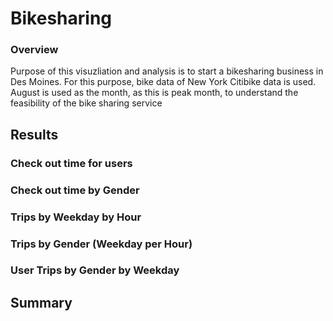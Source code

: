 # Bikesharing

### Overview 
Purpose of this visuzliation and analysis is to start a bikesharing business in Des Moines. For this purpose, bike data of New York Citibike data is used. 
August is used as the month, as this is peak month, to understand the feasibility of the bike sharing service 

## Results

### Check out time for users

### Check out time by Gender

### Trips by Weekday by Hour

### Trips by Gender (Weekday per Hour)

### User Trips by Gender by Weekday

## Summary
